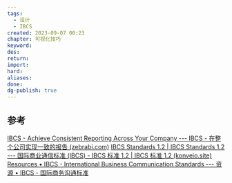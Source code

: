 ```yaml
---
tags:
  - 设计
  - IBCS
created: 2023-09-07 00:23
chapter: 可视化技巧
keyword: 
des: 
return: 
import: 
hard: 
aliases: 
done: 
dg-publish: true
---
```




## 参考
[IBCS - Achieve Consistent Reporting Across Your Company --- IBCS - 在整个公司实现一致的报告 (zebrabi.com)](https://zebrabi.com/ibcs/)
[IBCS Standards 1.2 | IBCS Standards 1.2 --- 国际商业通信标准 (IBCS) - IBCS 标准 1.2 | IBCS 标准 1.2 (konveio.site)](https://ibcs.konveio.site/ibcs-standards-12#page=18)
[Resources • IBCS - International Business Communication Standards --- 资源 • IBCS - 国际商务沟通标准](https://www.ibcs.com/resources/)
